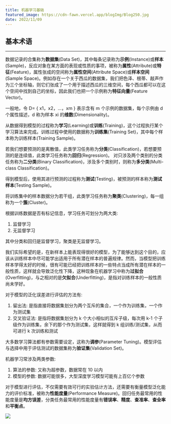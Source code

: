 ```yaml
---
title: 机器学习基础
featured_image: https://cdn-fawn.vercel.app/blogImg/Blog250.jpg
date: 2022/11/09
---
```


## 基本术语
***  
数据记录的合集称为**数据集**(Data Set)，其中每条记录称为**示例**(Instance)或**样本**(Sample)，反应对象在某方面的表现或性质的事项，被称为**属性**(Attribute)或**特征**(Feature)，属性张成的空间称为**属性空间**(Attribute Space)或**样本空间**(Sample Space)。例如存在一个关于西瓜的数据集，我们把色泽、根蒂、敲声作为三个坐标轴，则它们张成了一个用于描述西瓜的三维空间，每个西瓜都可以在这个空间中找到自己的坐标，因此我们也把一个示例称为**特征向量**(Feature Vector)。

一般地，令 D= { x1，x2，...，xm } 表示含有 m 个示例的数据集，每个示例由 d 个属性描述，d 称为样本 xi 的**维数**(Dimensionality)。

从数据得到模型的过程称为**学习**(Learning)或**训练**(Training)，这个过程执行某个学习算法来完成。训练过程中使用的数据称为**训练集**(Training Set)，其中每个样本称为训练样本(Training Sample)。

若我们想要预测的是离散值，此类学习任务称为**分类**(Classification)，若想要预测的是连续值，此类学习任务称为**回归**(Regression)。
对只涉及两个类别的分类任务称为**二分类**(Binary Classification)，涉及多个类别时，则称为**多分类**(Multi-class Classification)。

得到模型后，使用其进行预测的过程称为**测试**(Testing)，被预测的样本称为**测试样本**(Testing Sample)。

将训练集中的样本数据分为若干组，此类学习任务称为**聚类**(Clustering)，每一组称为一个**簇**(Cluster)。

根据训练数据是否有标记信息，学习任务可划分为两大类: 
1. 监督学习
2. 无监督学习

其中分类和回归是监督学习，聚类是无监督学习。

我们实际希望的是，在新样本上能表现得很好的模型，为了能够达到这个目的，应该从训练样本中尽可能学出适用于所有潜在样本的普遍规律。然而，当模型把训练样本学得太好的时候，很有可能已经把训练样本的一些特点当成所有潜在样本的一般性质，这样就会导致泛化性下降，这种现象在机器学习中称为**过拟合**  (Overfitting)，与之相对的是**欠拟合**(Underfitting)，是指对训练样本的一般性质尚未学好。

对于模型的泛化误差进行评估的方法有: 
1. 留出法: 是指直接将数据集划分为两个互斥的集合，一个作为训练集，一个作为测试集
2. 交叉验证法: 是指将数据集划分为 k 个大小相似的互斥子级，每次用 k-1 个子级作为训练集，余下的那个作为测试集，这样就得到 k 组训练/测试集，从而可进行 k 次训练和测试

大多数学习算法都有参数需要设定，这称为**调参**(Parameter Tuning)。模型评估与选择中用于评估测试的数据集称为**验证集**(Validation Set)。

机器学习常涉及两类参数: 
1. 算法的参数: 又称为超参数，数据常在 10 以内
2. 模型的参数: 数据可能很多，大型深度学习模型可能有上百亿个参数

对于模型进行评估，不仅需要有效可行的实验估计方法，还需要有衡量模型泛化能力的评价标准，被称为**性能度量**(Performance Measure)。回归任务最常用的性能度量是**均方误差**，分类任务最常用的性能度量有**错误率**、**精度**、**查准率**、**查全率**和**平衡点**。

![](https://cdn-fawn.vercel.app/contentImg/machine-learning/Relationship-between-artificial-intelligence-machine-learning-neural-network-and-deep.png)